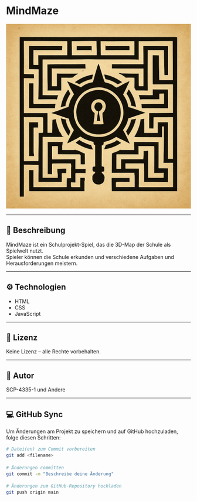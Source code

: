 # MindMaze

![MindMaze Logo](MindMaze-Logo.png)

---

## 📖 Beschreibung
MindMaze ist ein Schulprojekt-Spiel, das die 3D-Map der Schule als Spielwelt nutzt.  
Spieler können die Schule erkunden und verschiedene Aufgaben und Herausforderungen meistern.

---

## ⚙️ Technologien
- HTML  
- CSS  
- JavaScript  

---

## 📝 Lizenz
Keine Lizenz – alle Rechte vorbehalten.

---

## 👥 Autor
SCP-4335-1 und Andere

---

## 💻 GitHub Sync
Um Änderungen am Projekt zu speichern und auf GitHub hochzuladen, folge diesen Schritten:

```bash
# Datei(en) zum Commit vorbereiten
git add <filename>

# Änderungen committen
git commit -m "Beschreibe deine Änderung"

# Änderungen zum GitHub-Repository hochladen
git push origin main
